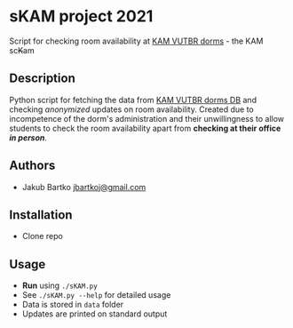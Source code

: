 # sKAM project 2021
Script for checking room availability at [KAM VUTBR dorms](http://www.kam.vutbr.cz/) - the KAM sc~~K~~am

## Description
Python script for fetching the data from [KAM VUTBR dorms DB](https://www.kn.vutbr.cz/) and checking _anonymized_ updates on room availability. Created due to incompetence of the dorm's administration and their unwillingness to allow students to check the room availability apart from __checking at their office *in person*__.

## Authors
- Jakub Bartko jbartkoj@gmail.com

## Installation
- Clone repo

## Usage
- **Run** using `./sKAM.py`
- See `./sKAM.py --help` for detailed usage
- Data is stored in `data` folder
- Updates are printed on standard output
